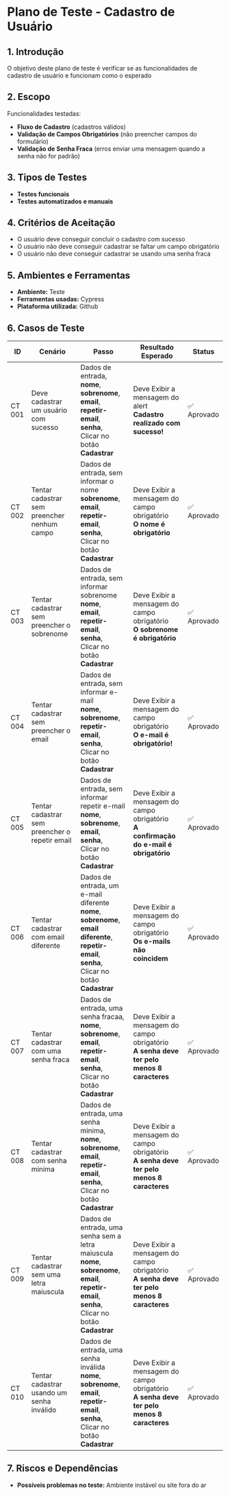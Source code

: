 # Plano de Teste - Cadastro de Usuário

## 1. Introdução
O objetivo deste plano de teste é verificar se as funcionalidades de cadastro de usuário e funcionam como o esperado

## 2. Escopo
Funcionalidades testadas:
- **Fluxo de Cadastro** (cadastros válidos)
- **Validação de Campos Obrigatórios** (não preencher campos do formulário)
- **Validação de Senha Fraca** (erros enviar uma mensagem quando a senha não for padrão)

## 3. Tipos de Testes
- **Testes funcionais**
- **Testes automatizados e manuais**

## 4. Critérios de Aceitação
- O usuário deve conseguir concluir o cadastro com sucesso
- O usuário não deve conseguir cadastrar se faltar um campo obrigatório
- O usuário não deve conseguir cadastrar se usando uma senha fraca


## 5. Ambientes e Ferramentas
- **Ambiente:** Teste 
- **Ferramentas usadas:** Cypress
- **Plataforma utilizada:** Github

## 6. Casos de Teste
| ID    | Cenário                               | Passo                                                                                                                                           | Resultado Esperado                                                      | Status      |
|-------|---------------------------------------|-------------------------------------------------------------------------------------------------------------------------------------------------|-------------------------------------------------------------------------|--------------|
|CT 001 | Deve cadastrar um usuário com sucesso | Dados de entrada, <br> **nome**, **sobrenome**, <br> **email**, **repetir-email**, <br> **senha**, <br> Clicar no botão **Cadastrar** | Deve Exibir a mensagem do alert<br> **Cadastro realizado com sucesso!** |✅ Aprovado  |  
|CT 002 | Tentar cadastrar sem preencher nenhum campo | Dados de entrada, sem informar o nome <br> **sobrenome**, <br> **email**, **repetir-email**, <br> **senha**, <br> Clicar no botão **Cadastrar** | Deve Exibir a mensagem do campo obrigatório<br> **O nome é obrigatório** |✅ Aprovado  |  
|CT 003 | Tentar cadastrar sem preencher o sobrenome | Dados de entrada, sem informar sobrenome <br> **nome**, <br> **email**, **repetir-email**, <br> **senha**, <br> Clicar no botão **Cadastrar** | Deve Exibir a mensagem do campo obrigatório<br> **O sobrenome é obrigatório** |✅ Aprovado  |  
|CT 004 | Tentar cadastrar sem preencher o email | Dados de entrada, sem informar e-mail <br> **nome**, **sobrenome**, <br> **repetir-email**, <br> **senha**, <br> Clicar no botão **Cadastrar** | Deve Exibir a mensagem do campo obrigatório<br> **O e-mail é obrigatório!** |✅ Aprovado  |  
|CT 005 | Tentar cadastrar sem preencher o repetir email | Dados de entrada, sem informar repetir e-mail <br> **nome**, **sobrenome**, <br> **email**, <br> **senha**, <br> Clicar no botão **Cadastrar** | Deve Exibir a mensagem do campo obrigatório<br> **A confirmação do e-mail é obrigatório** |✅ Aprovado  |  
|CT 006 | Tentar cadastrar com email diferente | Dados de entrada, um e-mail diferente <br> **nome**, **sobrenome**, <br> **email diferente**, **repetir-email**, <br> **senha**, <br> Clicar no botão **Cadastrar** | Deve Exibir a mensagem do campo obrigatório<br> **Os e-mails não coincidem** |✅ Aprovado  |  
|CT 007 | Tentar cadastrar com uma senha fraca | Dados de entrada, uma senha fracaa, <br> **nome**, **sobrenome**, <br> **email**, **repetir-email**, <br> **senha**, <br> Clicar no botão **Cadastrar** | Deve Exibir a mensagem do campo obrigatório<br> **A senha deve ter pelo menos 8 caracteres** |✅ Aprovado  |  
|CT 008 | Tentar cadastrar com senha minima | Dados de entrada, uma senha minima, <br> **nome**, **sobrenome**, <br> **email**, **repetir-email**, <br> **senha**, <br> Clicar no botão **Cadastrar** | Deve Exibir a mensagem do campo obrigatório<br> **A senha deve ter pelo menos 8 caracteres** |✅ Aprovado  |  
|CT 009 | Tentar cadastrar sem uma letra maiuscula | Dados de entrada, uma senha sem a letra maiuscula <br> **nome**, **sobrenome**, <br> **email**, **repetir-email**, <br> **senha**, <br> Clicar no botão **Cadastrar** | Deve Exibir a mensagem do campo obrigatório<br> **A senha deve ter pelo menos 8 caracteres** |✅ Aprovado  |  
|CT 010 | Tentar cadastrar usando um senha inválido | Dados de entrada, uma senha inválida <br> **nome**, **sobrenome**, <br> **email**, **repetir-email**, <br> **senha**, <br> Clicar no botão **Cadastrar** | Deve Exibir a mensagem do campo obrigatório<br> **A senha deve ter pelo menos 8 caracteres** |✅ Aprovado  |  

## 7. Riscos e Dependências
- **Possíveis problemas no teste:** Ambiente instável ou site fora do ar
